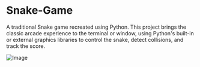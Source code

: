 # Snake-Game
A traditional Snake game recreated using Python. This project brings the classic arcade experience to the terminal or window, using Python's built-in or external graphics libraries to control the snake, detect collisions, and track the score.

![Image](https://github.com/user-attachments/assets/3efe0c91-8a43-4930-868c-392bc38fca58)

